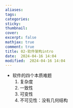 ```yaml
---
aliases: 
tags: 
categories: 
sticky: 
thumbnail: 
cover: 
excerpt: false
mathjax: true
comment: true
title: 02-软件架构intro
date:  2024-04-16 14:04
modified:  2024-04-16 14:04
---
```


- 软件的四个本质难题
	1. 复杂度
	2. 一致性 
	3. 可变性 
	4. 不可见性：没有几何结构


